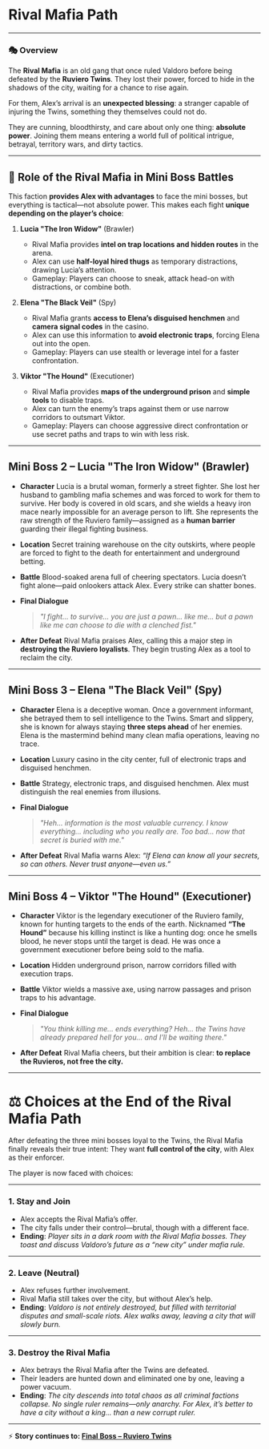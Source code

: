 # **Rival Mafia Path**

---

### 🎭 Overview

The **Rival Mafia** is an old gang that once ruled Valdoro before being defeated by the **Ruviero Twins**. They lost their power, forced to hide in the shadows of the city, waiting for a chance to rise again.

For them, Alex’s arrival is an **unexpected blessing**: a stranger capable of injuring the Twins, something they themselves could not do.

They are cunning, bloodthirsty, and care about only one thing: **absolute power**. Joining them means entering a world full of political intrigue, betrayal, territory wars, and dirty tactics.

---

## 🎯 Role of the Rival Mafia in Mini Boss Battles

This faction **provides Alex with advantages** to face the mini bosses, but everything is tactical—not absolute power. This makes each fight **unique depending on the player’s choice**:

1. **Lucia "The Iron Widow"** (Brawler)

   - Rival Mafia provides **intel on trap locations and hidden routes** in the arena.
   - Alex can use **half-loyal hired thugs** as temporary distractions, drawing Lucia’s attention.
   - Gameplay: Players can choose to sneak, attack head-on with distractions, or combine both.

2. **Elena "The Black Veil"** (Spy)

   - Rival Mafia grants **access to Elena’s disguised henchmen** and **camera signal codes** in the casino.
   - Alex can use this information to **avoid electronic traps**, forcing Elena out into the open.
   - Gameplay: Players can use stealth or leverage intel for a faster confrontation.

3. **Viktor "The Hound"** (Executioner)

   - Rival Mafia provides **maps of the underground prison** and **simple tools** to disable traps.
   - Alex can turn the enemy’s traps against them or use narrow corridors to outsmart Viktor.
   - Gameplay: Players can choose aggressive direct confrontation or use secret paths and traps to win with less risk.

---

## Mini Boss 2 – **Lucia "The Iron Widow"** (Brawler)

- **Character**
  Lucia is a brutal woman, formerly a street fighter. She lost her husband to gambling mafia schemes and was forced to work for them to survive. Her body is covered in old scars, and she wields a heavy iron mace nearly impossible for an average person to lift.
  She represents the raw strength of the Ruviero family—assigned as a **human barrier** guarding their illegal fighting business.

- **Location**
  Secret training warehouse on the city outskirts, where people are forced to fight to the death for entertainment and underground betting.

- **Battle**
  Blood-soaked arena full of cheering spectators. Lucia doesn’t fight alone—paid onlookers attack Alex. Every strike can shatter bones.

- **Final Dialogue**

  > _"I fight… to survive… you are just a pawn… like me… but a pawn like me can choose to die with a clenched fist."_

- **After Defeat**
  Rival Mafia praises Alex, calling this a major step in **destroying the Ruviero loyalists**. They begin trusting Alex as a tool to reclaim the city.

---

## Mini Boss 3 – **Elena "The Black Veil"** (Spy)

- **Character**
  Elena is a deceptive woman. Once a government informant, she betrayed them to sell intelligence to the Twins. Smart and slippery, she is known for always staying **three steps ahead** of her enemies. Elena is the mastermind behind many clean mafia operations, leaving no trace.

- **Location**
  Luxury casino in the city center, full of electronic traps and disguised henchmen.

- **Battle**
  Strategy, electronic traps, and disguised henchmen. Alex must distinguish the real enemies from illusions.

- **Final Dialogue**

  > _"Heh… information is the most valuable currency. I know everything… including who you really are. Too bad… now that secret is buried with me."_

- **After Defeat**
  Rival Mafia warns Alex:
  _“If Elena can know all your secrets, so can others. Never trust anyone—even us.”_

---

## Mini Boss 4 – **Viktor "The Hound"** (Executioner)

- **Character**
  Viktor is the legendary executioner of the Ruviero family, known for hunting targets to the ends of the earth. Nicknamed **“The Hound”** because his killing instinct is like a hunting dog: once he smells blood, he never stops until the target is dead.
  He was once a government executioner before being sold to the mafia.

- **Location**
  Hidden underground prison, narrow corridors filled with execution traps.

- **Battle**
  Viktor wields a massive axe, using narrow passages and prison traps to his advantage.

- **Final Dialogue**

  > _"You think killing me… ends everything? Heh… the Twins have already prepared hell for you… and I’ll be waiting there."_

- **After Defeat**
  Rival Mafia cheers, but their ambition is clear: **to replace the Ruvieros, not free the city.**

---

# ⚖️ **Choices at the End of the Rival Mafia Path**

After defeating the three mini bosses loyal to the Twins, the Rival Mafia finally reveals their true intent:
They want **full control of the city**, with Alex as their enforcer.

The player is now faced with choices:

---

### 1. **Stay and Join**

- Alex accepts the Rival Mafia’s offer.
- The city falls under their control—brutal, though with a different face.
- **Ending**:
  _Player sits in a dark room with the Rival Mafia bosses. They toast and discuss Valdoro’s future as a “new city” under mafia rule._

---

### 2. **Leave (Neutral)**

- Alex refuses further involvement.
- Rival Mafia still takes over the city, but without Alex’s help.
- **Ending**:
  _Valdoro is not entirely destroyed, but filled with territorial disputes and small-scale riots. Alex walks away, leaving a city that will slowly burn._

---

### 3. **Destroy the Rival Mafia**

- Alex betrays the Rival Mafia after the Twins are defeated.
- Their leaders are hunted down and eliminated one by one, leaving a power vacuum.
- **Ending**:
  _The city descends into total chaos as all criminal factions collapse. No single ruler remains—only anarchy. For Alex, it’s better to have a city without a king… than a new corrupt ruler._

---

⚡ **Story continues to: [Final Boss – Ruviero Twins](/final)**
